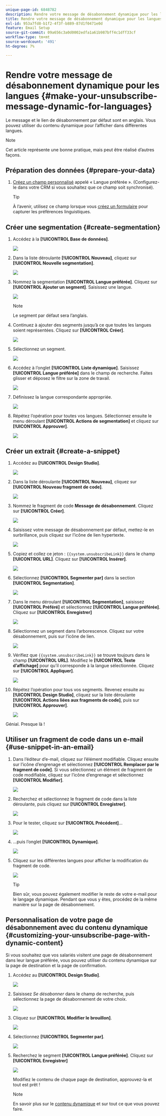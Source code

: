 ```yaml
---
unique-page-id: 6848782
description: Rendre votre message de désabonnement dynamique pour les langues - Documents Marketo - Documentation du produit
title: Rendre votre message de désabonnement dynamique pour les langues
exl-id: 953a7fd8-b1f2-4f3f-b889-87d1f0471e0d
feature: Email Setup
source-git-commit: 09a656c3a0d0002edfa1a61b987bff4c1dff33cf
workflow-type: tm+mt
source-wordcount: '491'
ht-degree: 7%

---
```


# Rendre votre message de désabonnement dynamique pour les langues {#make-your-unsubscribe-message-dynamic-for-languages}

Le message et le lien de désabonnement par défaut sont en anglais. Vous pouvez utiliser du contenu dynamique pour l’afficher dans différentes langues.

>[!NOTE]
>
>Cet article représente une bonne pratique, mais peut être réalisé d’autres façons.

## Préparation des données {#prepare-your-data}

1. [Créez un champ personnalisé](/help/marketo/product-docs/administration/field-management/create-a-custom-field-in-marketo.md) appelé « Langue préférée ». (Configurez-le dans votre CRM si vous souhaitez que ce champ soit synchronisé).

   >[!TIP]
   >
   >À l’avenir, utilisez ce champ lorsque vous [créez un formulaire](/help/marketo/product-docs/demand-generation/forms/creating-a-form/create-a-form.md) pour capturer les préférences linguistiques.

## Créer une segmentation {#create-segmentation}

1. Accédez à la **[!UICONTROL Base de données]**.

   ![](assets/make-your-unsubscribe-message-dynamic-for-languages-1.png)

1. Dans la liste déroulante **[!UICONTROL Nouveau]**, cliquez sur **[!UICONTROL Nouvelle segmentation]**.

   ![](assets/make-your-unsubscribe-message-dynamic-for-languages-2.png)

1. Nommez la segmentation **[!UICONTROL Langue préférée]**. Cliquez sur **[!UICONTROL Ajouter un segment]**. Saisissez une langue.

   ![](assets/make-your-unsubscribe-message-dynamic-for-languages-3.png)

   >[!NOTE]
   >
   >Le segment par défaut sera l’anglais.

1. Continuez à ajouter des segments jusqu’à ce que toutes les langues soient représentées. Cliquez sur **[!UICONTROL Créer]**.

   ![](assets/make-your-unsubscribe-message-dynamic-for-languages-4.png)

1. Sélectionnez un segment.

   ![](assets/make-your-unsubscribe-message-dynamic-for-languages-5.png)

1. Accédez à l’onglet **[!UICONTROL Liste dynamique]**. Saisissez **[!UICONTROL Langue préférée]** dans le champ de recherche. Faites glisser et déposez le filtre sur la zone de travail.

   ![](assets/make-your-unsubscribe-message-dynamic-for-languages-6.png)

1. Définissez la langue correspondante appropriée.

   ![](assets/make-your-unsubscribe-message-dynamic-for-languages-7.png)

1. Répétez l’opération pour toutes vos langues. Sélectionnez ensuite le menu déroulant **[!UICONTROL Actions de segmentation]** et cliquez sur **[!UICONTROL Approuver]**.

   ![](assets/make-your-unsubscribe-message-dynamic-for-languages-8.png)

## Créer un extrait {#create-a-snippet}

1. Accédez au **[!UICONTROL Design Studio]**.

   ![](assets/make-your-unsubscribe-message-dynamic-for-languages-9.png)

1. Dans la liste déroulante **[!UICONTROL Nouveau]**, cliquez sur **[!UICONTROL Nouveau fragment de code]**.

   ![](assets/make-your-unsubscribe-message-dynamic-for-languages-10.png)

1. Nommez le fragment de code **Message de désabonnement**. Cliquez sur **[!UICONTROL Créer]**.

   ![](assets/make-your-unsubscribe-message-dynamic-for-languages-11.png)

1. Saisissez votre message de désabonnement par défaut, mettez-le en surbrillance, puis cliquez sur l’icône de lien hypertexte.

   ![](assets/make-your-unsubscribe-message-dynamic-for-languages-12.png)

1. Copiez et collez ce jeton : `{{system.unsubscribeLink}}` dans le champ **[!UICONTROL URL]**. Cliquez sur **[!UICONTROL Insérer]**.

   ![](assets/make-your-unsubscribe-message-dynamic-for-languages-13.png)

1. Sélectionnez **[!UICONTROL Segmenter par]** dans la section **[!UICONTROL Segmentation]**.

   ![](assets/make-your-unsubscribe-message-dynamic-for-languages-14.png)

1. Dans le menu déroulant **[!UICONTROL Segmentation]**, saisissez **[!UICONTROL Préféré]** et sélectionnez **[!UICONTROL Langue préférée]**. Cliquez sur **[!UICONTROL Enregistrer]**

   ![](assets/make-your-unsubscribe-message-dynamic-for-languages-15.png)

1. Sélectionnez un segment dans l’arborescence. Cliquez sur votre désabonnement, puis sur l’icône de lien.

   ![](assets/make-your-unsubscribe-message-dynamic-for-languages-16.png)

1. Vérifiez que `{{system.unsubscribeLink}}` se trouve toujours dans le champ **[!UICONTROL URL]**. Modifiez le **[!UICONTROL Texte d’affichage]** pour qu’il corresponde à la langue sélectionnée. Cliquez sur **[!UICONTROL Appliquer]**.

   ![](assets/make-your-unsubscribe-message-dynamic-for-languages-17.png)

1. Répétez l’opération pour tous vos segments. Revenez ensuite au **[!UICONTROL Design Studio]**, cliquez sur la liste déroulante **[!UICONTROL Actions liées aux fragments de code]**, puis sur **[!UICONTROL Approuver]**.

   ![](assets/make-your-unsubscribe-message-dynamic-for-languages-18.png)

Génial. Presque là !

## Utiliser un fragment de code dans un e-mail {#use-snippet-in-an-email}

1. Dans l’éditeur d’e-mail, cliquez sur l’élément modifiable. Cliquez ensuite sur l’icône d’engrenage et sélectionnez **[!UICONTROL Remplacer par le fragment de code]**. Si vous sélectionnez un élément de fragment de code modifiable, cliquez sur l’icône d’engrenage et sélectionnez **[!UICONTROL Modifier]**.

   ![](assets/make-your-unsubscribe-message-dynamic-for-languages-19.png)

1. Recherchez et sélectionnez le fragment de code dans la liste déroulante, puis cliquez sur **[!UICONTROL Enregistrer]**.

   ![](assets/make-your-unsubscribe-message-dynamic-for-languages-20.png)

1. Pour le tester, cliquez sur **[!UICONTROL Précédent]**...

   ![](assets/make-your-unsubscribe-message-dynamic-for-languages-21.png)

1. ...puis l’onglet **[!UICONTROL Dynamique]**.

   ![](assets/make-your-unsubscribe-message-dynamic-for-languages-22.png)

1. Cliquez sur les différentes langues pour afficher la modification du fragment de code.

   ![](assets/make-your-unsubscribe-message-dynamic-for-languages-23.png)

   >[!TIP]
   >
   >Bien sûr, vous pouvez également modifier le reste de votre e-mail pour le langage dynamique. Pendant que vous y êtes, procédez de la même manière sur la page de désabonnement.

## Personnalisation de votre page de désabonnement avec du contenu dynamique {#customizing-your-unsubscribe-page-with-dynamic-content}

Si vous souhaitez que vos salariés visitent une page de désabonnement dans leur langue préférée, vous pouvez utiliser du contenu dynamique sur la page de destination et la page de confirmation.

1. Accédez au **[!UICONTROL Design Studio]**.

   ![](assets/make-your-unsubscribe-message-dynamic-for-languages-24.png)

1. Saisissez _Se désabonner_ dans le champ de recherche, puis sélectionnez la page de désabonnement de votre choix.

   ![](assets/make-your-unsubscribe-message-dynamic-for-languages-25.png)

1. Cliquez sur **[!UICONTROL Modifier le brouillon]**.

   ![](assets/make-your-unsubscribe-message-dynamic-for-languages-26.png)

1. Sélectionnez **[!UICONTROL Segmenter par]**.

   ![](assets/make-your-unsubscribe-message-dynamic-for-languages-27.png)

1. Recherchez le segment **[!UICONTROL Langue préférée]**. Cliquez sur **[!UICONTROL Enregistrer]**

   ![](assets/make-your-unsubscribe-message-dynamic-for-languages-28.png)

   Modifiez le contenu de chaque page de destination, approuvez-la et tout est prêt !

   >[!NOTE]
   >
   >En savoir plus sur le [contenu dynamique](/help/marketo/product-docs/personalization/segmentation-and-snippets/segmentation/understanding-dynamic-content.md) et sur tout ce que vous pouvez faire.
